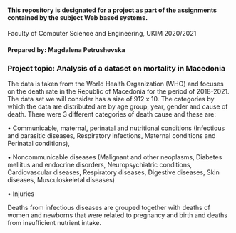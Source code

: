 #### This repository is designated for a project as part of the assignments contained by the subject Web based systems. 
Faculty of Computer Science and Engineering, UKIM 2020/2021


#### Prepared by: Magdalena Petrushevska

### Project topic: Analysis of a dataset on mortality in Macedonia

The data is taken from the World Health Organization (WHO) and focuses on the death rate in the Republic of Macedonia for the period of 2018-2021. The data set we will consider has a size of 912 x 10. The categories by which the data are distributed are by age group, year, gender and cause of death. There were 3 different categories of death cause and these are:

•	Communicable, maternal, perinatal and nutritional conditions (Infectious and parasitic diseases, Respiratory infections, Maternal conditions and Perinatal conditions),

•	Noncommunicable diseases (Malignant and other neoplasms, Diabetes mellitus and endocrine disorders, Neuropsychiatric conditions, Cardiovascular diseases, Respiratory diseases, Digestive diseases, Skin diseases, Musculoskeletal diseases)

•	Injuries


Deaths from infectious diseases are grouped together with deaths of women and newborns that were related to pregnancy and birth and deaths from insufficient nutrient intake.


